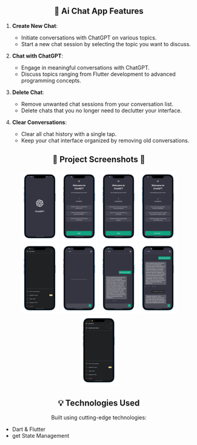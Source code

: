 <h2 align="center"> 🚀 Ai Chat  App Features</h2>

1. **Create New Chat**:

   - Initiate conversations with ChatGPT on various topics.
   - Start a new chat session by selecting the topic you want to discuss.

2. **Chat with ChatGPT**:

   - Engage in meaningful conversations with ChatGPT.
   - Discuss topics ranging from Flutter development to advanced programming concepts.

3. **Delete Chat**:

   - Remove unwanted chat sessions from your conversation list.
   - Delete chats that you no longer need to declutter your interface.

4. **Clear Conversations**:
   - Clear all chat history with a single tap.
   - Keep your chat interface organized by removing old conversations.

<!-- Project Screenshots -->
<h2 align="center">📸 Project Screenshots 📸</h2>
<p align="center">
   <img src="assets/images/1.png" alt="Screenshot 1" width="100">
    <img src="assets/images/2.png" alt="Screenshot 2" width="100">
    <img src="assets/images/3.png" alt="Screenshot 3" width="100">
    <img src="assets/images/4.png" alt="Screenshot 4" width="100">
    <img src="assets/images/5.png" alt="Screenshot 5" width="100">
    <img src="assets/images/6.png" alt="Screenshot 6" width="100">
    <img src="assets/images/7.png" alt="Screenshot 7" width="100">
    <img src="assets/images/8.png" alt="Screenshot 8" width="100">
    <img src="assets/images/9.png" alt="Screenshot 9" width="100">
  
  <!-- Add more screenshots... -->
</p>

<!-- Technologies Used -->
<h2 align="center">💡 Technologies Used</h2>
<p align="center">Built using cutting-edge technologies:</p>

<ul>
  <li>Dart & Flutter</li>
  <li>get State Management</li>
  <!-- Add more technologies... -->
</ul>
